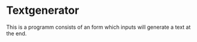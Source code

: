 # Textgenerator

This is a programm consists of an form which inputs will generate a text at
 the end.
